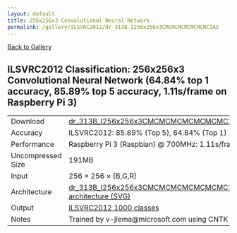 ```yaml
---
layout: default
title: 256x256x3 Convolutional Neural Network
permalink: /gallery/ILSVRC2012/dr_313B_I256x256x3CMCMCMCMCMCMCMC1AS
---
```


[Back to Gallery](/ELL/gallery)

## ILSVRC2012 Classification: 256x256x3 Convolutional Neural Network (64.84% top 1 accuracy, 85.89% top 5 accuracy, 1.11s/frame on Raspberry Pi 3)

<table class="table table-striped table-bordered">
    <tr>
        <td> Download </td>
        <td colspan="3"> <a href="https://github.com/Microsoft/ELL-models/raw/master/models/ILSVRC2012/dr_313B_I256x256x3CMCMCMCMCMCMCMC1AS/dr_313B_I256x256x3CMCMCMCMCMCMCMC1AS.ell.zip">dr_313B_I256x256x3CMCMCMCMCMCMCMC1AS.ell.zip</a></td>
    </tr>
    <tr>
        <td> Accuracy </td>
        <td colspan="3"> ILSVRC2012: 85.89% (Top 5), 64.84% (Top 1) </td>
    </tr>
    <tr>
        <td> Performance </td>
        <td colspan="3"> Raspberry Pi 3 (Raspbian) @ 700MHz: 1.11s/frame </td>
    </tr>
    <tr>
        <td> Uncompressed Size </td>
        <td colspan="3"> 191MB </td>
    </tr>
    <tr>
        <td> Input </td>
        <td colspan="3"> 256 &times; 256 &times; {B,G,R} </td>
    </tr>
    <tr>
        <td> Architecture </td>
        <td>
            <a href="https://github.com/Microsoft/ELL-models/raw/master/models/ILSVRC2012/dr_313B_I256x256x3CMCMCMCMCMCMCMC1AS/dr_313B_I256x256x3CMCMCMCMCMCMCMC1AS.cntk.svg?sanitize=true" target="_blank">dr_313B_I256x256x3CMCMCMCMCMCMCMC1AS architecture (SVG)</a>
        </td>
    </tr>
    <tr>
        <td> Output </td>
        <td colspan="3"> <a href="https://github.com/Microsoft/ELL-models/raw/master/models/ILSVRC2012/categories.txt">ILSVRC2012 1000 classes</a> </td>
    </tr>
    <tr>
        <td> Notes </td>
        <td colspan="3"> Trained by v-jlema@microsoft.com using CNTK 2.3.1 </td>
    </tr>
</table>

